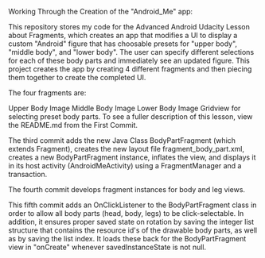 Working Through the Creation of the "Android_Me" app:

This repository stores my code for the Advanced Android Udacity Lesson about Fragments, which creates an app that modifies a UI to display a custom "Android" figure that has choosable presets for "upper body", "middle body", and "lower body". The user can specify different selections for each of these body parts and immediately see an updated figure. This project creates the app by creating 4 different fragments and then piecing them together to create the completed UI.

The four fragments are:

Upper Body Image
Middle Body Image
Lower Body Image
Gridview for selecting preset body parts.
To see a fuller description of this lesson, view the README.md from the First Commit.

The third commit adds the new Java Class BodyPartFragment (which extends Fragment), creates the new layout file fragment_body_part.xml, creates a new BodyPartFragment instance, inflates the view, and displays it in its host activity (AndroidMeActivity) using a FragmentManager and a transaction.

The fourth commit develops fragment instances for body and leg views.

This fifth commit adds an OnClickListener to the BodyPartFragment class in order to allow all body parts (head, body, legs) to be click-selectable.  In addition, it ensures proper saved state on rotation by saving the integer list structure that contains the resource id's of the drawable body parts, as well as by saving the list index.  It loads these back for the BodyPartFragment view in "onCreate" whenever savedInstanceState is not null.

